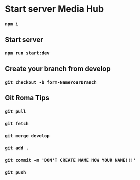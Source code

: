 # Start server Media Hub

### `npm i`

## Start server

### `npm run start:dev`

## Create your branch from develop

### `git checkout -b form-NameYourBranch`

## Git Roma Tips

### `git pull`
### `git fetch`
### `git merge develop`

### `git add .`
### `git commit -m 'DON'T CREATE NAME HOW YOUR NAME!!!'`
### `git push`
















